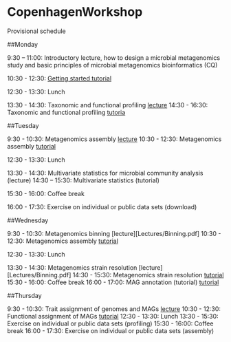 # CopenhagenWorkshop


Provisional schedule

##Monday

9:30 – 11:00: Introductory lecture, how to design a microbial metagenomics study and 
basic principles of microbial metagenomics bioinformatics (CQ)

10:30 - 12:30: [Getting started tutorial](Tutorials/GettingStarted.md)

12:30 - 13:30: Lunch

13:30 - 14:30: Taxonomic and functional profiling [lecture](Lectures/Profiling.pdf)
14:30 - 16:30: Taxonomic and functional profiling [tutoria](Tutorials/Profiling.md)

##Tuesday

9:30 - 10:30: Metagenomics assembly [lecture](Lectures/Assembly.pdf)
10:30 - 12:30: Metagenomics assembly [tutorial](Tutorials/Assembly.md)

12:30 - 13:30: Lunch

13:30 - 14:30: Multivariate statistics for microbial community analysis (lecture)
14:30 – 15:30: Multivariate statistics (tutorial)

15:30 - 16:00: Coffee break

16:00 - 17:30: Exercise on individual or public data sets (download) 

##Wednesday 

9:30 - 10:30: Metagenomics binning [lecture][Lectures/Binning.pdf]
10:30 - 12:30: Metagenomics assembly [tutorial](Tutorials/Binning.md)

12:30 - 13:30: Lunch

13:30 - 14:30: Metagenomics strain resolution [lecture][Lectures/Binning.pdf]
14:30 - 15:30: Metagenomics strain resolution [tutorial](Tutorials/Binning.md)
15:30 - 16:00: Coffee break
16:00 - 17:00: MAG annotation (tutorial) [tutorial](Tutorials/MAGs.md)

##Thursday

9:30 - 10:30: Trait assignment of genomes and MAGs [lecture](Lectures/Traits.pdf)
10:30 - 12:30: Functional assignment of MAGs [tutorial](tutorial/Traits.md)
12:30 - 13:30: Lunch
13:30 - 15:30: Exercise on individual or public data sets (profiling)
15:30 - 16:00: Coffee break
16:00 - 17:30: Exercise on individual or public data sets (assembly)


